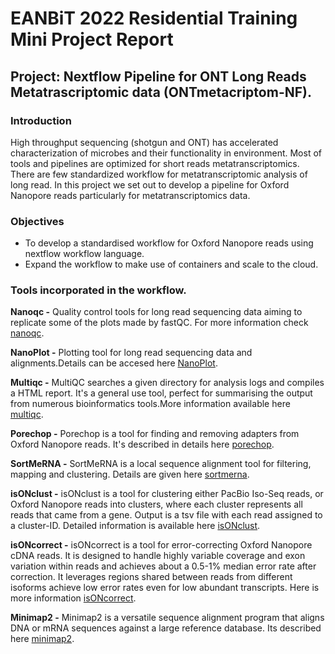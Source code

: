 # EANBiT 2022 Residential Training Mini Project Report
## Project: Nextflow Pipeline for ONT Long Reads Metatrascriptomic data (ONTmetacriptom-NF).
### Introduction

High throughput sequencing (shotgun and ONT) has accelerated characterization of microbes and their functionality in environment. 
Most of tools and pipelines are optimized for short reads metatranscriptomics. There are few standardized workflow for metatranscriptomic analysis of long read. 
In this project we set out to develop a pipeline for Oxford Nanopore reads particularly for metatranscriptomics data.

### Objectives

- To develop a standardised workflow for Oxford Nanopore reads using nextflow workflow language.
- Expand the workflow to make use of containers and scale to the cloud.

### Tools incorporated in the workflow.

**Nanoqc -**  Quality control tools for long read sequencing data aiming to replicate some of the plots made by fastQC. For more information check [nanoqc](https://github.com/wdecoster/nanoQC).

**NanoPlot -** Plotting tool for long read sequencing data and alignments.Details can be accesed here [NanoPlot](https://github.com/wdecoster/NanoPlot).

**Multiqc -** MultiQC searches a given directory for analysis logs and compiles a HTML report. It's a general use tool, perfect for summarising the output from numerous bioinformatics tools.More information available here [multiqc](https://github.com/ewels/MultiQC).

**Porechop -** Porechop is a tool for finding and removing adapters from Oxford Nanopore reads. It's described in details here [porechop](https://github.com/rrwick/Porechop).

**SortMeRNA -** SortMeRNA is a local sequence alignment tool for filtering, mapping and clustering. Details are given here [sortmerna](https://github.com/biocore/sortmerna). 

**isONclust -** isONclust is a tool for clustering either PacBio Iso-Seq reads, or Oxford Nanopore reads into clusters, where each cluster represents all reads that came from a gene. Output is a tsv file with each read assigned to a cluster-ID. Detailed information is available here [isONclust](https://github.com/ksahlin/isONclust).

**isONcorrect -** isONcorrect is a tool for error-correcting Oxford Nanopore cDNA reads. It is designed to handle highly variable coverage and exon variation within reads and achieves about a 0.5-1% median error rate after correction. It leverages regions shared between reads from different isoforms achieve low error rates even for low abundant transcripts. Here is more information [isONcorrect](https://github.com/ksahlin/isONcorrect).

**Minimap2 -** Minimap2 is a versatile sequence alignment program that aligns DNA or mRNA sequences against a large reference database. Its described here [minimap2](https://github.com/lh3/minimap2).


